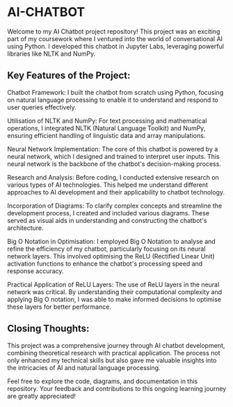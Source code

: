 # AI-CHATBOT

Welcome to my AI Chatbot project repository! This project was an exciting part of my coursework where I ventured into the world of conversational AI using Python. I developed this chatbot in Jupyter Labs, leveraging powerful libraries like NLTK and NumPy.

## Key Features of the Project:

Chatbot Framework: I built the chatbot from scratch using Python, focusing on natural language processing to enable it to understand and respond to user queries effectively.

Utilisation of NLTK and NumPy: For text processing and mathematical operations, I integrated NLTK (Natural Language Toolkit) and NumPy, ensuring efficient handling of linguistic data and array manipulations.

Neural Network Implementation: The core of this chatbot is powered by a neural network, which I designed and trained to interpret user inputs. This neural network is the backbone of the chatbot's decision-making process.

Research and Analysis: Before coding, I conducted extensive research on various types of AI technologies. This helped me understand different approaches to AI development and their applicability to chatbot technology.

Incorporation of Diagrams: To clarify complex concepts and streamline the development process, I created and included various diagrams. These served as visual aids in understanding and constructing the chatbot's architecture.

Big O Notation in Optimisation: I employed Big O Notation to analyse and refine the efficiency of my chatbot, particularly focusing on its neural network layers. This involved optimising the ReLU (Rectified Linear Unit) activation functions to enhance the chatbot's processing speed and response accuracy.

Practical Application of ReLU Layers: The use of ReLU layers in the neural network was critical. By understanding their computational complexity and applying Big O notation, I was able to make informed decisions to optimise these layers for better performance.

## Closing Thoughts:

This project was a comprehensive journey through AI chatbot development, combining theoretical research with practical application. The process not only enhanced my technical skills but also gave me valuable insights into the intricacies of AI and natural language processing.

Feel free to explore the code, diagrams, and documentation in this repository. Your feedback and contributions to this ongoing learning journey are greatly appreciated!
